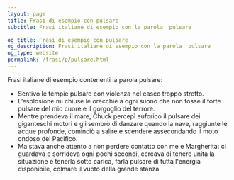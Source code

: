 ```yaml
---
layout: page
title: Frasi di esempio con pulsare 
subtitle: Frasi italiane di esempio con la parola  pulsare

og_title: Frasi di esempio con pulsare 
og_description: Frasi italiane di esempio con la parola  pulsare
og_type: website
permalink: /frasi/p/pulsare.html
---
```


Frasi italiane di esempio contenenti la parola pulsare:


- Sentivo le tempie pulsare con violenza nel casco troppo stretto.
- L’esplosione mi chiuse le orecchie a ogni suono che non fosse il forte pulsare del mio cuore e il gorgoglio del terrore.
- Mentre prendeva il mare, Chuck percepì euforico il pulsare dei giganteschi motori e gli sembrò di danzare quando la nave, raggiunte le acque profonde, cominciò a salire e scendere assecondando il moto ondoso del Pacifico.
- Ma stava anche attento a non perdere contatto con me e Margherita: ci guardava e sorrideva ogni pochi secondi, cercava di tenere unita la situazione e tenerla sotto carica, farla pulsare di tutta l'energia disponibile, colmare il vuoto della grande stanza.
